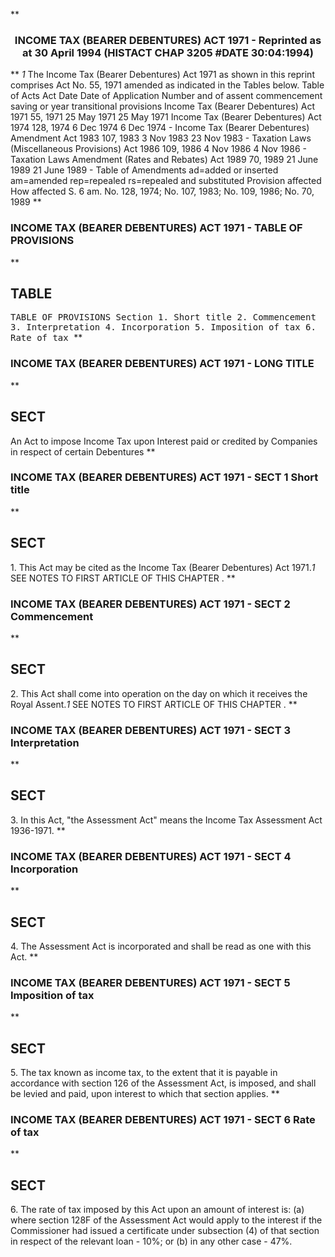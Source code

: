 **<b>

### <center><name>INCOME TAX (BEARER DEBENTURES) ACT 1971 - Reprinted as at 30 April 1994 (HISTACT CHAP 3205 #DATE 30:04:1994) </name></center>
</b>** *1* The Income Tax (Bearer Debentures) Act 1971 as shown in this reprint comprises Act No. 55, 1971 amended as indicated in the Tables below.<lf>                             Table of Acts<lf> Act             Date              Date of              Application<lf> Number and      of assent         commencement         saving or<lf> year                                                   transitional<lf>                                                        provisions<lf> Income Tax (Bearer Debentures) Act 1971<lf> 55, 1971          25 May 1971         25 May 1971<lf> Income Tax (Bearer Debentures) Act 1974<lf> 128, 1974         6 Dec 1974          6 Dec 1974                    -<lf> Income Tax (Bearer Debentures) Amendment Act 1983<lf> 107, 1983         3 Nov 1983          23 Nov 1983                   -<lf> Taxation Laws (Miscellaneous Provisions) Act 1986<lf> 109, 1986         4 Nov 1986          4 Nov 1986                    -<lf> Taxation Laws Amendment (Rates and Rebates) Act 1989<lf> 70, 1989          21 June 1989        21 June 1989                  -<lf>                         Table of Amendments<lf> ad=added or inserted am=amended rep=repealed rs=repealed and substituted<lf> Provision affected   How affected S. 6                 am. No. 128, 1974; No. 107, 1983; No. 109,<lf>                      1986; No. 70, 1989<lf> </lf></lf></lf></lf></lf></lf></lf></lf></lf></lf></lf></lf></lf></lf></lf></lf></lf></lf></lf></lf>
**<b>

### <name>INCOME TAX (BEARER DEBENTURES) ACT 1971 - TABLE OF PROVISIONS </name>
</b>** 

## TABLE
<tables> <tt>                           TABLE OF PROVISIONS<lf> Section<lf>     1\.    Short title<lf>     2\.    Commencement<lf>     3\.    Interpretation<lf>     4\.    Incorporation<lf>     5\.    Imposition of tax<lf>     6\.    Rate of tax<lf> </lf></lf></lf></lf></lf></lf></lf></lf></tt></tables>
**<b>

### <name>INCOME TAX (BEARER DEBENTURES) ACT 1971 - LONG TITLE </name>
</b>** 

## SECT
<sect>       An Act to impose Income Tax upon Interest paid or credited by<lf>               Companies in respect of certain Debentures<lf> </lf></lf></sect>
**<b>

### <name>INCOME TAX (BEARER DEBENTURES) ACT 1971 - SECT 1 Short title </name>
</b>** 

## SECT
<sect>   1\. This Act may be cited as the Income Tax (Bearer Debentures) Act 1971.*1* SEE NOTES TO FIRST ARTICLE OF THIS CHAPTER . </sect>
**<b>

### <name>INCOME TAX (BEARER DEBENTURES) ACT 1971 - SECT 2 Commencement </name>
</b>** 

## SECT
<sect>   2\. This Act shall come into operation on the day on which it receives the Royal Assent.*1* SEE NOTES TO FIRST ARTICLE OF THIS CHAPTER . </sect>
**<b>

### <name>INCOME TAX (BEARER DEBENTURES) ACT 1971 - SECT 3 Interpretation </name>
</b>** 

## SECT
<sect>   3\. In this Act, "the Assessment Act" means the Income Tax Assessment Act 1936-1971\. </sect>
**<b>

### <name>INCOME TAX (BEARER DEBENTURES) ACT 1971 - SECT 4 Incorporation </name>
</b>** 

## SECT
<sect>   4\. The Assessment Act is incorporated and shall be read as one with this Act. </sect>
**<b>

### <name>INCOME TAX (BEARER DEBENTURES) ACT 1971 - SECT 5 Imposition of tax </name>
</b>** 

## SECT
<sect>   5\. The tax known as income tax, to the extent that it is payable in accordance with section 126 of the Assessment Act, is imposed, and shall be levied and paid, upon interest to which that section applies. </sect>
**<b>

### <name>INCOME TAX (BEARER DEBENTURES) ACT 1971 - SECT 6 Rate of tax </name>
</b>** 

## SECT
<sect>   6\. The rate of tax imposed by this Act upon an amount of interest is:<lf>   (a) where section 128F of the Assessment Act would apply to the interest if the Commissioner had issued a certificate under subsection (4) of that section in respect of the relevant loan - 10%; or<lf>   (b) in any other case - 47%. </lf></lf></sect>

